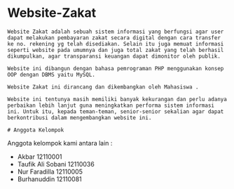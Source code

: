 # Website-Zakat
    Website Zakat adalah sebuah sistem informasi yang berfungsi agar user dapat melakukan pembayaran zakat secara digital dengan cara transfer ke no. rekening yg telah disediakan. Selain itu juga memuat informasi seperti website pada umumnya dan juga total zakat yang telah berhasil dikumpulkan, agar transparansi keuangan dapat dimonitor oleh publik.
    
    Website ini dibangun dengan bahasa pemrograman PHP menggunakan konsep OOP dengan DBMS yaitu MySQL. 
    
    Website Zakat ini dirancang dan dikembangkan oleh Mahasiswa . 
    
    Website ini tentunya masih memiliki banyak kekurangan dan perlu adanya perbaikan lebih lanjut guna meningkatkan performa sistem informasi ini. Untuk itu, kepada teman-teman, senior-senior sekalian agar dapat berkontribusi dalam mengembangkan website ini.
    
    # Anggota Kelompok
Anggota kelompok kami antara lain :
-  Akbar  12110001
- Taufik Ali Sobani 12110036
- Nur Faradilla 12110005
- Burhanuddin 12110081
